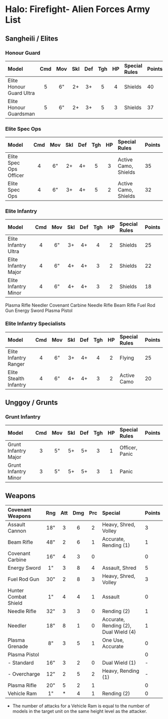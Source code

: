# Halo: Firefight- Alien Forces Army List

## Sangheili / Elites

### Honour Guard

| Model                    | Cmd | Mov | Skl | Def | Tgh | HP  | Special Rules        | Points |
| :----------------------- | :-: | :-: | :-: | :-: | :-: | :-: | :------------------- | :----- |
| Elite Honour Guard Ultra |  5  |  6" |  2+ |  3+ |  5  |  4  | Shields              | 40     |
| Elite Honour Guardsman   |  5  |  6" |  2+ |  3+ |  5  |  3  | Shields              | 37     |

### Elite Spec Ops

| Model                    | Cmd | Mov | Skl | Def | Tgh | HP  | Special Rules        | Points |
| :----------------------- | :-: | :-: | :-: | :-: | :-: | :-: | :------------------- | :----- |
| Elite Spec Ops Officer   |  4  |  6" |  2+ |  4+ |  5  |  3  | Active Camo, Shields | 35     |
| Elite Spec Ops           |  4  |  6" |  3+ |  4+ |  5  |  2  | Active Camo, Shields | 32     |

### Elite Infantry

| Model                    | Cmd | Mov | Skl | Def | Tgh | HP  | Special Rules     | Points |
| :----------------------- | :-: | :-: | :-: | :-: | :-: | :-: | :---------------- | :----- |
| Elite Infantry Ultra     |  4  |  6" |  3+ |  4+ |  4  |  2  | Shields           | 25     | 
| Elite Infantry Major     |  4  |  6" |  4+ |  4+ |  3  |  2  | Shields           | 22     |
| Elite Infantry Minor     |  4  |  6" |  4+ |  4+ |  3  |  2  | Shields           | 18     |

Plasma Rifle
Needler
Covenant Carbine
Needle Rifle
Beam Rifle
Fuel Rod Gun
Energy Sword
Plasma Pistol

### Elite Infantry Specialists

| Model                    | Cmd | Mov | Skl | Def | Tgh | HP  | Special Rules     | Points |
| :----------------------- | :-: | :-: | :-: | :-: | :-: | :-: | :---------------- | :----- |
| Elite Infantry Ranger    |  4  |  6" |  3+ |  4+ |  4  |  2  | Flying            | 25     |
| Elite Stealth Infantry   |  4  |  6" |  4+ |  4+ |  3  |  2  | Active Camo       | 20     |

## Unggoy / Grunts

### Grunt Infantry

| Model                    | Cmd | Mov | Skl | Def | Tgh | HP  | Special Rules     | Points |
| :----------------------- | :-: | :-: | :-: | :-: | :-: | :-: | :---------------- | :----- |
| Grunt Infantry Major     |  3  |  5" |  5+ |  5+ |  3  |  1  | Officer, Panic    |        |
| Grunt Infantry Minor     |  3  |  5" |  5+ |  5+ |  3  |  1  | Panic             |        |

## Weapons

| Covenant Weapons     | Rng | Att | Dmg | Prc | Special                               | Points |
| :------------------- | :-: | :-: | :-: | :-: | :------------------------------------ | :----- |
| Assault Cannon       | 18" |  3  |  6  |  2  | Heavy, Shred, Volley                  | 3      |
| Beam Rifle           | 48" |  2  |  6  |  1  | Accurate, Rending (1)                 | 1      |
| Covenant Carbine     | 16" |  4  |  3  |  0  |                                       | 0      |
| Energy Sword         | 1"  |  3  |  8  |  4  | Assault, Shred                        | 5      |
| Fuel Rod Gun         | 30" |  2  |  8  |  3  | Heavy, Shred, Volley                  | 3      |
| Hunter Combat Shield | 1"  |  4  |  4  |  1  | Assault                               | 0      |
| Needle Rifle         | 32" |  3  |  3  |  0  | Rending (2)                           | 1      |
| Needler              | 18" |  8  |  1  |  0  | Accurate, Rending (2), Dual Wield (4) | 1      |
| Plasma Grenade       | 8"  |  3  |  5  |  1  | One Use, Accurate                     | 0      |
| Plasma Pistol        |     |     |     |     |                                       | 0      |
| - Standard           | 16" |  3  |  2  |  0  | Dual Wield (1)                        | -      |
| - Overcharge         | 12" |  2  |  5  |  2  | Heavy, Rending (1)                    | -      |
| Plasma Rifle         | 20" |  5  |  2  |  1  |                                       | 0      |
| Vehicle Ram          | 1"  |  *  |  4  |  1  | Rending (2)                      | 0      |

* The number of attacks for a Vehicle Ram is equal to the number of models in the target unit on the same height level as the attacker.